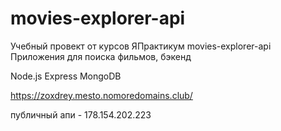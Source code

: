 # movies-explorer-api
Учебный провект от курсов ЯПрактикум movies-explorer-api
Приложения для поиска фильмов, бэкенд 

Node.js
Express
MongoDB

https://zoxdrey.mesto.nomoredomains.club/

публичный апи - 178.154.202.223
